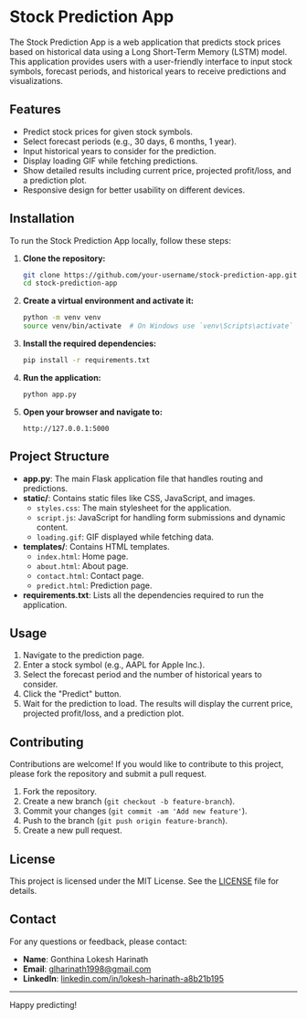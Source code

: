 # Stock Prediction App

The Stock Prediction App is a web application that predicts stock prices based on historical data using a Long Short-Term Memory (LSTM) model. This application provides users with a user-friendly interface to input stock symbols, forecast periods, and historical years to receive predictions and visualizations.

## Features

- Predict stock prices for given stock symbols.
- Select forecast periods (e.g., 30 days, 6 months, 1 year).
- Input historical years to consider for the prediction.
- Display loading GIF while fetching predictions.
- Show detailed results including current price, projected profit/loss, and a prediction plot.
- Responsive design for better usability on different devices.

## Installation

To run the Stock Prediction App locally, follow these steps:

1. **Clone the repository:**

    ```bash
    git clone https://github.com/your-username/stock-prediction-app.git
    cd stock-prediction-app
    ```

2. **Create a virtual environment and activate it:**

    ```bash
    python -m venv venv
    source venv/bin/activate  # On Windows use `venv\Scripts\activate`
    ```

3. **Install the required dependencies:**

    ```bash
    pip install -r requirements.txt
    ```

4. **Run the application:**

    ```bash
    python app.py
    ```

5. **Open your browser and navigate to:**

    ```
    http://127.0.0.1:5000
    ```

## Project Structure

- **app.py**: The main Flask application file that handles routing and predictions.
- **static/**: Contains static files like CSS, JavaScript, and images.
  - `styles.css`: The main stylesheet for the application.
  - `script.js`: JavaScript for handling form submissions and dynamic content.
  - `loading.gif`: GIF displayed while fetching data.
- **templates/**: Contains HTML templates.
  - `index.html`: Home page.
  - `about.html`: About page.
  - `contact.html`: Contact page.
  - `predict.html`: Prediction page.
- **requirements.txt**: Lists all the dependencies required to run the application.

## Usage

1. Navigate to the prediction page.
2. Enter a stock symbol (e.g., AAPL for Apple Inc.).
3. Select the forecast period and the number of historical years to consider.
4. Click the "Predict" button.
5. Wait for the prediction to load. The results will display the current price, projected profit/loss, and a prediction plot.

## Contributing

Contributions are welcome! If you would like to contribute to this project, please fork the repository and submit a pull request.

1. Fork the repository.
2. Create a new branch (`git checkout -b feature-branch`).
3. Commit your changes (`git commit -am 'Add new feature'`).
4. Push to the branch (`git push origin feature-branch`).
5. Create a new pull request.

## License

This project is licensed under the MIT License. See the [LICENSE](LICENSE) file for details.

## Contact

For any questions or feedback, please contact:

- **Name**: Gonthina Lokesh Harinath
- **Email**: glharinath1998@gmail.com
- **LinkedIn**: [linkedin.com/in/lokesh-harinath-a8b21b195](https://linkedin.com/in/lokesh-harinath-a8b21b195)

---

Happy predicting!
